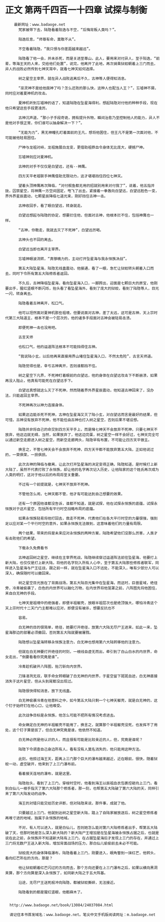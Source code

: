 # 正文 第两千四百一十四章 试探与制衡
        最新网址：www.badaoge.net
          梵家被带下去，陆隐看着阳逸与不空，“后悔背叛人类吗？”。
      
          阳逸叹息，“师尊有命，莫敢不从”。
      
          不空看着陆隐，“我只恨与你差距越来越远”。
      
          陆隐看了他一会，并未杀死，而是关进至尊山，此人，要用来对付异人，至于阳逸，“前辈，等海王天的人来，交给他们处置”，说完，他离开了此地，再次骑乘狱蛟朝着上三门而去，异人的战败必然传到七神天耳中，就看七神天如何选择。
      
          树之星空主宰界，就在异人战败逃离后不久，古神等人便得知消息。
      
          “巫灵神不是给他腐神了吗？怎么还败的那么快，这种人也配当人王？”，忘墟神不屑，同时应对着夏神机的攻击。
      
          夏神机听到忘墟神的话了，知道陆隐在坠星海得利，想起陆隐对付他的种种手段，现在他只希望这些手段更凌厉。
      
          古神沉声道，“那小子手段奇诡，拥有提升外物，瞬间治愈乃至控制他人的能力，异人不是他对手很正常，你们谁可以抽身解决一下？”。
      
          “无能为力”，黑无神瞳孔盯着面前的王凡，想将他困住，但王凡不是第一次面对他，不可能被他轻易困住。
      
          尸神与龙祖对峙，龙祖施展白龙变，更借助祖莽血令身体无比庞大，硬撼尸神。
      
          忘墟神则应对夏神机。
      
          古神的对手不仅仅是白望远，还有--神鹰。
      
          四方天平老祖联手神鹰借助无限动力，这才堪堪挡住四位七神天。
      
          望着头顶神鹰再次降临，“对付舰鱼都无用的招就别用来对付我了”，说着，他五指并拢，囚禁星空，将神鹰一方空间固定，甩飞了出去，紧接着一拳轰向白望远，白望远脸色一变，界外界星辰震动，七颗星辰降临七道光束，刚好挡住古神一击。
      
          古神收回手，看了眼白望远，转身就走。
      
          白望远想起与陆隐的协定，想要拦住他，但面对古神，他根本拦不住，包括神鹰也一样。
      
          “古神，你敢走，我就去灭了不死神”，白望远厉喝。
      
          古神头也不回的离去。
      
          白望远当即也离开主宰界。
      
          忘墟神眼波流转，“真够魄力的，主动打开坠星海与我永恒族决战”。
      
          第五大陆坠星海，陆隐无线蛊震动，他接通，看了一眼，急忙让狱蛟转头朝着入口而去，同时下令所有第五大陆修炼者返回。
      
          不久后，古神降临坠星海，看向坠星海入口，一脚跨出，迎面是七颗巨大的原宝，他刚要出手，猩红竖眼不断闪烁，抬头看了看坠星海外，看到了庞大的狱蛟，看到了陆隐等人，目光一闪，转身离去。
      
          陆隐看着古神离开，松口气。
      
          他可以坦然面对夏神机那些祖境，但要说面对古神，差了太远，这可是古神，天上宗时代第三大陆道主，根本不是一个层次的，他的诸多手段面对古神会被轻易击溃。
      
          即便死神一击也没用吧。
      
          古言天师
      
          也松口气，他的运道阵法根本不可能挡得住古神。
      
          “我说陆小玄，以后他再来直接用界山堵住坠星海入口，不然太危险”，古言天师道。
      
          陆隐觉得也是，幸亏古神离开，否则谁都挡不住。
      
          树之星空下凡界，不死神盯着眼前的白望远，他的身体在白望远攻击下不断崩溃，如果再没人阻止，他真有可能死在白望远手下。
      
          白望远真想就这么灭了不死神，然而随着界外界星辰震动，他知道古神回来了，没办法，只能返回主宰界。
      
          不死神再次以神力连接身体。
      
          如果这边能杀死不死神，古神在坠星海又灭了陆小玄，对白望远而言是最好的结果，但可惜，古神没有放弃不死神，他不能任由古神也打入树之星空，否则后果不堪设想。
      
          陆隐并非将自己的命交到四方天平手上，而是赌七神天不会放弃不死神，只要七神天不放弃，他这边就无碍，当然，如果放弃了，他这边完蛋，树之星空一样不会好过，七神天完全可以通过新空走廊进入树之星空，而新空走廊两头，陆隐早有布置，不可能让四方天平做主。
      
          换言之，不管七神天会不会放弃不死神，四方天平都不能放弃第五大陆，正如他说过的，一荣俱荣，一损俱损。
      
          此次古神的降临与撤离，让此次打开坠星海的决定变得正确，陆隐知道，是时候打上新大陆了，虽然不代表打败了永恒族，却让他的名字再次记入历史，让他陆家的这个姓氏再次成为人类的明灯，这对于他以后的布局将至关重要。
      
          不过有一个前提就是，七神天不放弃不死神。
      
          不管他怎么闹，七神天都不管，他才有可能达到自己想要的效果。
      
          还有一个原因他谁都没告诉，谁都不知道，就是试探，他在试探永恒族的底蕴，试探永恒族对于这片星空，包括所有平行时空战略布局的底蕴。
      
          如果永恒族轻易将他打回去，救走不死神，代表他们在各大平行时空的力量很强，强到足以应对某一个平行时空的意外，如果永恒族无法做到，这意味着他们的力量有局限。
      
          两个结果，带来的将是未来应对永恒族的两种方案，陆隐希望他们没那么厉害，人类才有击败他们的希望。
      
          下载永久免费看书
      
          古神返回树之星空，继续在主宰界死战，陆隐继续穿过运道阵法前往坠星海，他要打上新大陆，也仅仅是打上新大陆，将他的名字刻入所有人心中，至于第五大陆那些修炼者联军，同样进入坠星海与尸王征战，跟之前一样，就在坠星海入口不远处，不能深入，唯有少部分人可以深入，确保随时可以撤回来。
      
          树之星空目光放在了背面战场，第五大陆目光集中在坠星海，而这时，巨兽星域，绝径旁，冷青被偷袭了，白色的内世界可以融化万物，在内世界将他笼罩之前，八阵图先将他困住，来自白无神的手段。
      
          七神天是祖境中的绝强者，即便半祖躯壳，放眼半祖层次也是绝顶强大，哪怕冷青这个天上宗时代十二天门门主都难以应对，即便没有被杀，想要反抗也不
      
          容易。
      
          白无神的目的很简单，绝径，她要打开绝径，放第六大陆无尽尸王进来，如此一来，坠星海那边的部署必须撤回，否则第五大陆就要被屠戮。
      
          陆隐想以坠星海转移永恒族注意力，白无神也想用第六大陆转移他的注意力。
      
          但就在白无神要打开绝径的时刻，一根线自虚无而出，牵引到了白山白水的内世界，命女走出，“倒要看看你究竟是谁”。
      
          冷青趁机破开八阵图，抬刀斩向内世界。
      
          刀锋凌冽无双，联手命女转眼破了白无神的内世界，于星空留下斑斑血迹，白无神直接消失于这片星空，但从头到尾都没出现过。
      
          陆隐很快得知消息，放下无线蛊。
      
          白无神偷袭冷青在他意料之中，如今第五大陆只剩一个七神天躯壳，就是白无神的，这个钉子始终钉在他心口，让他难受。
      
          此次战争目标是永恒族，他怎么可能不把所有情况考虑进去。
      
          命女确定白无神的半祖躯壳不能用了，换言之，就算那个半祖躯壳没死，也发挥不了用处，这个钉子算是拔了，但白无神究竟是谁，他依然不知道。
      
          白无神必然是他认识的人，而且很有可能是比较亲近的人，但，究竟是谁呢？
      
          陆隐下令调查自己身边所有人，看有没有人莫名消失的，他只能用这种方法。
      
          此刻，他掠过海王天，距离上三门那个巨大的瀑布越来越近，近在眼前，很快，随着狱蛟一动，虚空破开，他来到了上三门瀑布前。
      
          看着接天连地的瀑布，就是这里。
      
          陆隐抬头，看到了上三门，穿梭时空时，他看到海王以辰祖血衣包裹焢砸向上三门，看到白仙儿一根手指灭了第六大陆那个修炼者，那一刻，也帮第五大陆破了第六大陆的天，同样引来了第六大陆发动的战争。
      
          海王的对错只能交给历史评断，但对陆隐来说，那件事，成就了他。
      
          只要越过上三门，他就到达树之星空新大陆，踏上了自陆家被放逐后，树之星空修炼者再难寸进的地域，独属于永恒族的地域。
      
          不对，有人可以进入，就是白仙儿，否则她怎么能对第六大陆修炼者出手，帮第五大陆破了天，但那时她是怎么深入新大陆的？新大陆尸王增加是在坠星海被永恒族占据之后，也就是说在此之前，永恒族并不知道新大陆有上三门，在占据坠星海后才发现上三门的存在，并通过上三门将无数尸王送入新大陆，增加背面战场的压力，那白仙儿偷偷前去未必不可能。
      
          狱蛟庞大的身体降临瀑布，陆隐看着上三门，刚要进入，眼角瞥到一抹红芒，他转头，看向红芒所在的方向，那是？
      
          他让狱蛟朝着红芒闪过的方向而去，那个方向还要在上三门瀑布之后，如果以横向黑洞来算，那个方向算是深入永恒族了，如同新大陆之于五大阵基。
      
          沿途，无尽尸王送死般冲向陆隐，都被狱蛟撕碎，无法接近。
      
          陆隐看到的都是猩红竖眼，他都麻木了。
      
      
      http://www.badaoge.net/book/13084/24037084.html
      
      请记住本书首发域名：www.badaoge.net。笔尖中文手机版阅读网址：m.badaoge.net